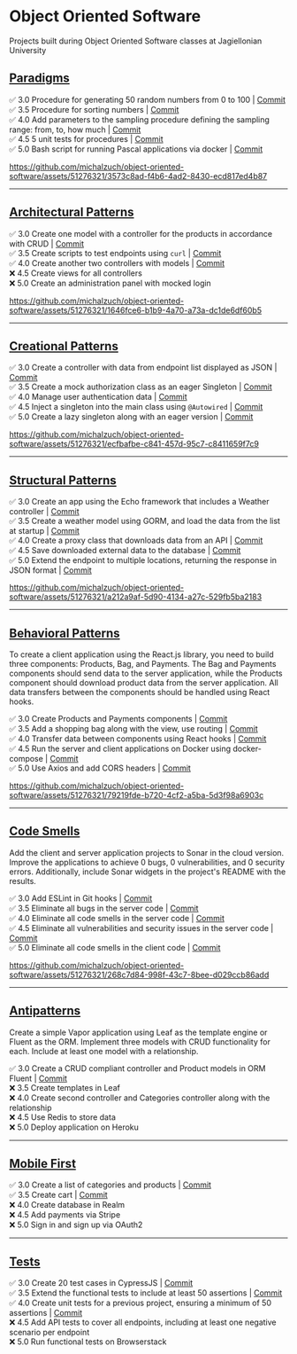 # Object Oriented Software

Projects built during Object Oriented Software classes at Jagiellonian University

## [Paradigms](https://github.com/michalzuch/object-oriented-software/tree/main/Paradigms)

✅ 3.0 Procedure for generating 50 random numbers from 0 to 100 | [Commit](https://github.com/michalzuch/object-oriented-software/commit/070099d08661e984fb45f45992285c855896182f)  
✅ 3.5 Procedure for sorting numbers | [Commit](https://github.com/michalzuch/object-oriented-software/commit/e43abf3bb7b28e199a9a677e6af9b86ce2f24707)  
✅ 4.0 Add parameters to the sampling procedure defining the sampling range: from, to, how much | [Commit](https://github.com/michalzuch/object-oriented-software/commit/215ca357d8b200a82c3630738c9bddd4028cf9a4)  
✅ 4.5 5 unit tests for procedures | [Commit](https://github.com/michalzuch/object-oriented-software/commit/6f5ef20114189fa3631e41f3c56fb63994a95439)  
✅ 5.0 Bash script for running Pascal applications via docker | [Commit](https://github.com/michalzuch/object-oriented-software/commit/a6a9c2b9050aaedd082899cdcb801f97a32c7195)

https://github.com/michalzuch/object-oriented-software/assets/51276321/3573c8ad-f4b6-4ad2-8430-ecd817ed4b87

---

## [Architectural Patterns](https://github.com/michalzuch/object-oriented-software/tree/main/Architectural%20Patterns)

✅ 3.0 Create one model with a controller for the products in accordance with CRUD | [Commit](https://github.com/michalzuch/object-oriented-software/commit/0e1ac3cf875b5375d815296183c79d9774a09013)  
✅ 3.5 Create scripts to test endpoints using `curl` | [Commit](https://github.com/michalzuch/object-oriented-software/commit/d20baea97d1e34238cb30db485cbde64ded8befc)  
✅ 4.0 Create another two controllers with models | [Commit](https://github.com/michalzuch/object-oriented-software/commit/62c7c0405f54f1e6745ff9f18962eb60c54b6b09)  
❌ 4.5 Create views for all controllers  
❌ 5.0 Create an administration panel with mocked login

https://github.com/michalzuch/object-oriented-software/assets/51276321/1646fce6-b1b9-4a70-a73a-dc1de6df60b5

---

## [Creational Patterns](https://github.com/michalzuch/object-oriented-software/tree/main/Creational%20Patterns)

✅ 3.0 Create a controller with data from endpoint list displayed as JSON | [Commit](https://github.com/michalzuch/object-oriented-software/commit/167505ddc11c4a8927cae7906f97e0a7a03729e3)  
✅ 3.5 Create a mock authorization class as an eager Singleton | [Commit](https://github.com/michalzuch/object-oriented-software/commit/1c6614d75926adc890ac7eb0994b61889b67ad99)  
✅ 4.0 Manage user authentication data | [Commit](https://github.com/michalzuch/object-oriented-software/commit/fa9b7993c43d09318e805f8410930a5212a8679a)  
✅ 4.5 Inject a singleton into the main class using `@Autowired` | [Commit](https://github.com/michalzuch/object-oriented-software/commit/f4b97ab5a448ce986f313f57170ed28e91496e4c)  
✅ 5.0 Create a lazy singleton along with an eager version | [Commit](https://github.com/michalzuch/object-oriented-software/commit/bb4151d8c80b5dec5bc4de769dd1207b04d3e30f)

https://github.com/michalzuch/object-oriented-software/assets/51276321/ecfbafbe-c841-457d-95c7-c8411659f7c9

---

## [Structural Patterns](https://github.com/michalzuch/object-oriented-software/tree/main/Structural%20Patterns)

✅ 3.0 Create an app using the Echo framework that includes a Weather controller | [Commit](https://github.com/michalzuch/object-oriented-software/commit/5661addadc9df81b724e295d944b937dbd005280)  
✅ 3.5 Create a weather model using GORM, and load the data from the list at startup | [Commit](https://github.com/michalzuch/object-oriented-software/commit/694fa4543f5431a333a8544c9bb36468da2dcf3a)  
✅ 4.0 Create a proxy class that downloads data from an API | [Commit](https://github.com/michalzuch/object-oriented-software/commit/d69d3fe99c08dc1da09989a89e2a921ff8d26b8d)  
✅ 4.5 Save downloaded external data to the database | [Commit](https://github.com/michalzuch/object-oriented-software/commit/d69d3fe99c08dc1da09989a89e2a921ff8d26b8d)  
✅ 5.0 Extend the endpoint to multiple locations, returning the response in JSON format | [Commit](https://github.com/michalzuch/object-oriented-software/commit/2dfe2238281c7674c422bb58ebe4adf61c838646)

https://github.com/michalzuch/object-oriented-software/assets/51276321/a212a9af-5d90-4134-a27c-529fb5ba2183

---

## [Behavioral Patterns](https://github.com/michalzuch/object-oriented-software/tree/main/Behavioral%20Patterns)

To create a client application using the React.js library, you need to build three components: Products, Bag, and Payments. The Bag and Payments components should send data to the server application, while the Products component should download product data from the server application. All data transfers between the components should be handled using React hooks.

✅ 3.0 Create Products and Payments components | [Commit](https://github.com/michalzuch/object-oriented-software/commit/5fed65e569c703c8c81fe4d6d6cadc082a10a48f)  
✅ 3.5 Add a shopping bag along with the view, use routing | [Commit](https://github.com/michalzuch/object-oriented-software/commit/f2dcef55acbd5efd6be72a0da5f52631d1d7644d)  
✅ 4.0 Transfer data between components using React hooks | [Commit](https://github.com/michalzuch/object-oriented-software/commit/5fb6310e9876c47bb2765a325536ae1dd864677c)  
✅ 4.5 Run the server and client applications on Docker using docker-compose | [Commit](https://github.com/michalzuch/object-oriented-software/commit/452559366fb220d4235ef5c28e8c117684d6f11c)  
✅ 5.0 Use Axios and add CORS headers | [Commit](https://github.com/michalzuch/object-oriented-software/commit/5fed65e569c703c8c81fe4d6d6cadc082a10a48f)

https://github.com/michalzuch/object-oriented-software/assets/51276321/79219fde-b720-4cf2-a5ba-5d3f98a6903c

---

## [Code Smells](https://github.com/michalzuch/object-oriented-software/tree/main/Code%20Smells)

Add the client and server application projects to Sonar in the cloud version. Improve the applications to achieve 0 bugs, 0 vulnerabilities, and 0 security errors. Additionally, include Sonar widgets in the project's README with the results.

✅ 3.0 Add ESLint in Git hooks | [Commit](https://github.com/michalzuch/object-oriented-software/commit/4518deeff77ece849b55a89479e659e890d62c59)  
✅ 3.5 Eliminate all bugs in the server code | [Commit](https://github.com/michalzuch/object-oriented-software/commit/2998630b96c0b9311262eb957fccb5ae7af2d0fc)  
✅ 4.0 Eliminate all code smells in the server code | [Commit](https://github.com/michalzuch/object-oriented-software/commit/c778275ab04a025843cb813ba9c9dfce03bd65a5)  
✅ 4.5 Eliminate all vulnerabilities and security issues in the server code | [Commit](https://github.com/michalzuch/object-oriented-software/commit/2998630b96c0b9311262eb957fccb5ae7af2d0fc)  
✅ 5.0 Eliminate all code smells in the client code | [Commit](https://github.com/michalzuch/object-oriented-software/commit/2998630b96c0b9311262eb957fccb5ae7af2d0fc)

https://github.com/michalzuch/object-oriented-software/assets/51276321/268c7d84-998f-43c7-8bee-d029ccb86add

---

## [Antipatterns](https://github.com/michalzuch/object-oriented-software/tree/main/Antipatterns)

Create a simple Vapor application using Leaf as the template engine or Fluent as the ORM. Implement three models with CRUD functionality for each. Include at least one model with a relationship.

✅ 3.0 Create a CRUD compliant controller and Product models in ORM Fluent | [Commit](https://github.com/michalzuch/object-oriented-software/commit/ee618c27f510a38b61409bd316d59a1e7c8e9333)  
❌ 3.5 Create templates in Leaf  
❌ 4.0 Create second controller and Categories controller along with the relationship  
❌ 4.5 Use Redis to store data  
❌ 5.0 Deploy application on Heroku

---

## [Mobile First](https://github.com/michalzuch/object-oriented-software/tree/main/MobileFirst)

✅ 3.0 Create a list of categories and products | [Commit](https://github.com/michalzuch/object-oriented-software/commit/979b83b700aa997040d32cf0ec4c4d2c0503ccf3)  
✅ 3.5 Create cart | [Commit](https://github.com/michalzuch/object-oriented-software/commit/6698c8d8e0cb52e90bf45ef74c5550f675ff594f)  
❌ 4.0 Create database in Realm  
❌ 4.5 Add payments via Stripe  
❌ 5.0 Sign in and sign up via OAuth2

---

## [Tests](https://github.com/michalzuch/object-oriented-software/tree/main/Tests)

✅ 3.0 Create 20 test cases in CypressJS | [Commit](https://github.com/michalzuch/object-oriented-software/commit/ee374595fc3e2b5718ddd0c2cf41a7ffd1abbd79)  
✅ 3.5 Extend the functional tests to include at least 50 assertions | [Commit](https://github.com/michalzuch/object-oriented-software/commit/ee374595fc3e2b5718ddd0c2cf41a7ffd1abbd79)  
✅ 4.0 Create unit tests for a previous project, ensuring a minimum of 50 assertions | [Commit](https://github.com/michalzuch/object-oriented-software/commit/7437530051ce6d9b1ab580d4ac24f6dff6ed08e6)  
❌ 4.5 Add API tests to cover all endpoints, including at least one negative scenario per endpoint  
❌ 5.0 Run functional tests on Browserstack
